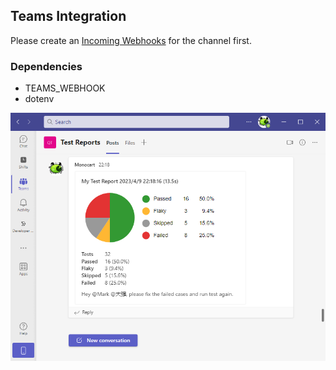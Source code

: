 ## Teams Integration
Please create an [Incoming Webhooks](https://learn.microsoft.com/en-us/microsoftteams/platform/webhooks-and-connectors/how-to/add-incoming-webhook) for the channel first.

### Dependencies
- TEAMS_WEBHOOK
- dotenv

![](teams.png)